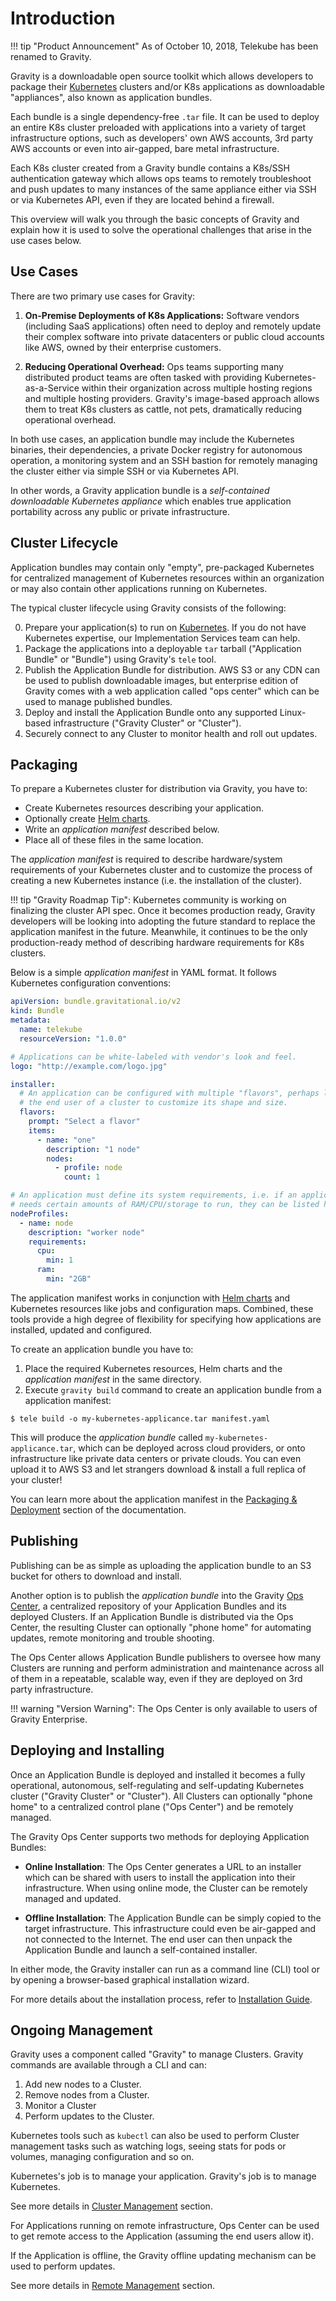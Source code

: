 # Introduction

!!! tip "Product Announcement"
    As of October 10, 2018, Telekube has been renamed to Gravity.

Gravity is a downloadable open source toolkit which allows developers to
package their [Kubernetes](http://k8s.io) clusters and/or K8s applications as
downloadable "appliances", also known as application bundles.

Each bundle is a single dependency-free `.tar` file. It can be used to deploy an
entire K8s cluster preloaded with applications into a variety of target
infrastructure options, such as developers' own AWS accounts, 3rd party AWS
accounts or even into air-gapped, bare metal infrastructure.

Each K8s cluster created from a Gravity bundle contains a K8s/SSH
authentication gateway which allows ops teams to remotely troubleshoot and push
updates to many instances of the same appliance either via SSH or via
Kubernetes API, even if they are located behind a firewall.

This overview will walk you through the basic concepts of Gravity and explain how
it is used to solve the operational challenges that arise in the use cases below.

## Use Cases

There are two primary use cases for Gravity:

1. **On-Premise Deployments of K8s Applications:** Software vendors (including
   SaaS applications) often need to deploy and remotely update their complex
   software into private datacenters or public cloud accounts like AWS, owned
   by their enterprise customers.  

2. **Reducing Operational Overhead:** Ops teams supporting many distributed
   product teams are often tasked with providing Kubernetes-as-a-Service 
   within their organization across multiple hosting regions and multiple
   hosting providers. Gravity's image-based approach allows them to treat 
   K8s clusters as cattle, not pets, dramatically reducing operational overhead.

In both use cases, an application bundle may include the Kubernetes binaries,
their dependencies, a private Docker registry for autonomous operation, a
monitoring system and an SSH bastion for remotely managing the cluster either
via simple SSH or via Kubernetes API.

In other words, a Gravity application bundle is a _self-contained downloadable
Kubernetes appliance_ which enables true application portability across any
public or private infrastructure.

## Cluster Lifecycle

Application bundles may contain only "empty", pre-packaged Kubernetes for
centralized management of Kubernetes resources within an organization or may
also contain other applications running on Kubernetes. 

The typical cluster lifecycle using Gravity consists of the following:

0. Prepare your application(s) to run on [Kubernetes](https://k8s.io). If
   you do not have Kubernetes expertise, our Implementation Services team can help.
1. Package the applications into a deployable `tar` tarball ("Application Bundle" or
   "Bundle") using Gravity's `tele` tool.
2. Publish the Application Bundle for distribution. AWS S3 or any CDN can be used
   to publish downloadable images, but enterprise edition of Gravity comes with
   a web application called "ops center" which can be used to manage published
   bundles.
3. Deploy and install the Application Bundle onto any supported Linux-based
   infrastructure ("Gravity Cluster" or "Cluster").
4. Securely connect to any Cluster to monitor health and roll out updates.

## Packaging

To prepare a Kubernetes cluster for distribution via Gravity, you have to:

* Create Kubernetes resources describing your application.
* Optionally create [Helm charts](https://helm.sh/).
* Write an _application manifest_ described below.
* Place all of these files in the same location.

The _application manifest_ is required to describe hardware/system requirements
of your Kubernetes cluster and to customize the process of creating a new
Kubernetes instance (i.e. the installation of the cluster).


!!! tip "Gravity Roadmap Tip":
    Kubernetes community is working on finalizing the cluster API spec. Once it
    becomes production ready, Gravity developers will be looking into adopting the
    future standard to replace the application manifest in the future. Meanwhile, 
    it continues to be the only production-ready method of describing hardware
    requirements for K8s clusters.

Below is a simple _application manifest_ in YAML format. It follows Kubernetes
configuration conventions:

```yaml
apiVersion: bundle.gravitational.io/v2
kind: Bundle
metadata:
  name: telekube
  resourceVersion: "1.0.0"

# Applications can be white-labeled with vendor's look and feel.
logo: "http://example.com/logo.jpg"

installer:
  # An application can be configured with multiple "flavors", perhaps letting
  # the end user of a cluster to customize its shape and size.
  flavors:
    prompt: "Select a flavor"
    items:
      - name: "one"
        description: "1 node"
        nodes:
          - profile: node
            count: 1

# An application must define its system requirements, i.e. if an application
# needs certain amounts of RAM/CPU/storage to run, they can be listed here.
nodeProfiles:
  - name: node
    description: "worker node"
    requirements:
      cpu:
        min: 1
      ram:
        min: "2GB"
```

The application manifest works in conjunction with [Helm charts](https://helm.sh/)
and Kubernetes resources like jobs and configuration maps. Combined, these
tools provide a high degree of flexibility for specifying how applications are
installed, updated and configured. 

To create an application bundle you have to:

1. Place the required Kubernetes resources, Helm charts and the _application manifest_ in the same directory.
2. Execute `gravity build` command to create an application bundle from a application manifest:

```bsh
$ tele build -o my-kubernetes-applicance.tar manifest.yaml
```

This will produce the _application bundle_ called `my-kubernetes-applicance.tar`, which can 
be deployed across cloud providers, or onto infrastructure like private data centers or
private clouds. You can even upload it to AWS S3 and let strangers download & install a full
replica of your cluster!

You can learn more about the application manifest in the [Packaging & Deployment](pack.md) 
section of the documentation.

## Publishing

Publishing can be as simple as uploading the application bundle to an S3 bucket
for others to download and install.

Another option is to publish the _application bundle_ into the Gravity [Ops
Center](opscenter.md), a centralized repository of your Application Bundles and
its deployed Clusters. If an Application Bundle is distributed via the Ops
Center, the resulting Cluster can optionally "phone home" for automating
updates, remote monitoring and trouble shooting.

The Ops Center allows Application Bundle publishers to oversee how many Clusters are
running and perform administration and maintenance across all of them in a
repeatable, scalable way, even if they are deployed on 3rd party infrastructure.

!!! warning "Version Warning":
    The Ops Center is only available to users of Gravity Enterprise.

## Deploying and Installing

Once an Application Bundle is deployed and installed it becomes a fully operational,
autonomous, self-regulating and self-updating Kubernetes cluster ("Gravity
Cluster" or "Cluster"). All Clusters can optionally "phone home" to a centralized control plane ("Ops Center") and be remotely managed.

The Gravity Ops Center supports two methods for deploying Application Bundles:

* **Online Installation**: The Ops Center generates a URL to an installer which
  can be shared with users to install the application into their infrastructure.
  When using online mode, the Cluster can be remotely managed and updated.

* **Offline Installation**: The Application Bundle can be simply copied to
  the target infrastructure. This infrastructure could even be air-gapped and not
  connected to the Internet. The end user can then unpack the Application Bundle and
  launch a self-contained installer.

In either mode, the Gravity installer can run as a command line (CLI) tool or by
opening a browser-based graphical installation wizard.

For more details about the installation process, refer to [Installation Guide](installation.md).

## Ongoing Management

Gravity uses a component called "Gravity" to manage Clusters. Gravity commands are available through a CLI and can:

1. Add new nodes to a Cluster.
2. Remove nodes from a Cluster.
3. Monitor a Cluster
4. Perform updates to the Cluster.

Kubernetes tools such as `kubectl` can also be used to perform Cluster management
tasks such as watching logs, seeing stats for pods or volumes, managing
configuration and so on.

Kubernetes's job is to manage your application. Gravity's job is to manage Kubernetes.

See more details in [Cluster Management](cluster.md) section.

For Applications running on remote infrastructure, Ops Center can be used to
get remote access to the Application (assuming the end users allow it).

If the Application is offline, the Gravity offline updating mechanism can be used to perform updates.

See more details in [Remote Management](manage.md) section.
